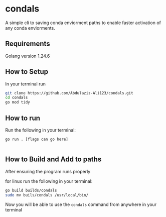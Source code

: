 # condals
A simple cli to saving conda enviorment paths to enable faster activation of any conda enviorments.

## Requirements
Golang version 1.24.6


## How to Setup 
In your terminal run

``` bash
git clone https://github.com/Abdulaziz-Ali123/condals.git
cd condals
go mod tidy
```

## How to run
Run the following in your terminal:
``` bash
go run . [flags can go here]
```
```
```


## How to Build and Add to paths
After ensuring the program runs properly

for linux run the following in your terminal:
``` bash
go build builds/condals
sudo mv buils/condals /usr/local/bin/ 
```

Now you will be able to use the `condals` command from anywhere in your terminal

